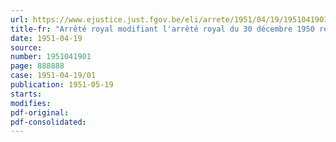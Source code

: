 ```yaml
---
url: https://www.ejustice.just.fgov.be/eli/arrete/1951/04/19/1951041901/justel
title-fr: "Arrêté royal modifiant l'arrêté royal du 30 décembre 1950 relatif à la taille minima des mailles de filets"
date: 1951-04-19
source:
number: 1951041901
page: 888888
case: 1951-04-19/01
publication: 1951-05-19
starts:
modifies:
pdf-original:
pdf-consolidated:
---
```


